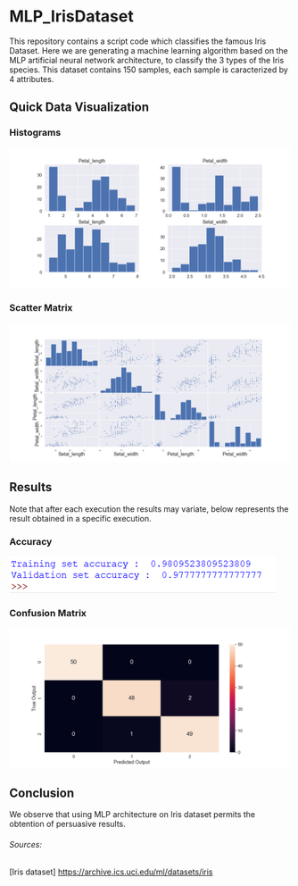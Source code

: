 # MLP_IrisDataset
This repository contains a script code which classifies the famous Iris Dataset.
Here we are generating a machine learning algorithm based on the MLP artificial neural network architecture, to classify the 3 types of the Iris species.
This dataset contains 150 samples, each sample is caracterized by 4 attributes.

## Quick Data Visualization
### Histograms
![Histograms](https://github.com/amineoucherif/MLP_IrisDataset/blob/master/Histograms.png)

### Scatter Matrix
![Scatter Matrix](https://github.com/amineoucherif/MLP_IrisDataset/blob/master/ScatterMatrix.png)

## Results
Note that after each execution the results may variate, below represents the result obtained in a specific execution.

### Accuracy
![Accuracy](https://github.com/amineoucherif/MLP_IrisDataset/blob/master/Accuracy.png)

### Confusion Matrix
![Confusion Matrix](https://github.com/amineoucherif/MLP_IrisDataset/blob/master/ConfusionMatrix.png)

## Conclusion
We observe that using MLP architecture on Iris dataset permits the obtention of persuasive results.

###### Sources:
[Iris dataset]
https://archive.ics.uci.edu/ml/datasets/iris


